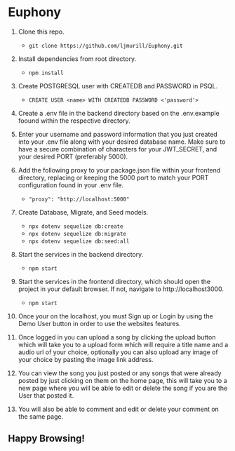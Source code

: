 # Euphony
1. Clone this repo.
    * `git clone https://github.com/ljmurill/Euphony.git`

2. Install dependencies from root directory.  
    * `npm install`

3. Create POSTGRESQL user with CREATEDB and PASSWORD in PSQL.
    * `CREATE USER <name> WITH CREATEDB PASSWORD <'password'>`

4. Create a .env file in the backend directory based on the .env.example foound within the respective directory.
5. Enter your username and password information that you just created into your .env file along with your desired database name. Make sure to have a secure combination of characters for your JWT_SECRET, and your desired PORT (preferably 5000).
6. Add the following proxy to your package.json file within your frontend directory, replacing or keeping the 5000 port to match your PORT configuration found in your .env file.
    * `"proxy": "http://localhost:5000"`

7. Create Database, Migrate, and Seed models.
    * `npx dotenv sequelize db:create`
    * `npx dotenv sequelize db:migrate`
    * `npx dotenv sequelize db:seed:all`

8. Start the services in the backend directory.
    * `npm start`

9. Start the services in the frontend directory, which should open the project in your default browser. If not, navigate to http://localhost3000.
    * `npm start`

10. Once your on the localhost, you must Sign up or Login by using the Demo User button in order to use the websites features. 
11. Once logged in you can upload a song by clicking the upload button which will take you to a upload form which will require a title name and a audio url of your choice, optionally you can also upload any image of your choice by pasting the image link address.
12. You can view the song you just posted or any songs that were already posted by just clicking on them on the home page, this will take you to a new page where you will be able to edit or delete the song if you are the User that posted it. 
13. You will also be able to comment and edit or delete your comment on the same page. 

## Happy Browsing!
